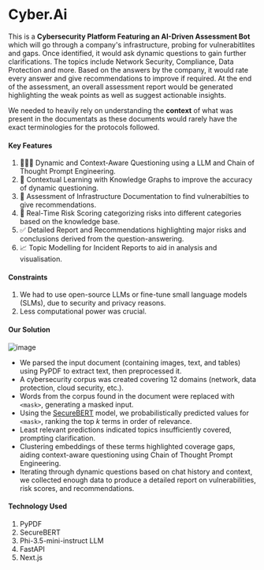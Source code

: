 <h1>Cyber.Ai</h1>

This is a **Cybersecurity Platform Featuring an AI-Driven Assessment Bot** which will go through a company's infrastructure, probing for vulnerabitlites and gaps. 
Once identified, it would ask dynamic questions to gain further clarifications. The topics include Network Security, Compliance, Data Protection and more. 
Based on the answers by the company, it would rate every answer and give recommendations to improve if required. At the end of the assessment, an overall assessment report would be generated
highlighting the weak points as well as suggest actionable insights. 

We needed to heavily rely on understanding the **context** of what was present in the documentats as these documents would rarely have the exact terminologies for the protocols followed. 

<h4>Key Features</h4>

1. 🧑🏻‍💻 Dynamic and Context-Aware Questioning using a LLM and Chain of Thought Prompt Engineering.
2. 🤔 Contextual Learning with Knowledge Graphs to improve the accuracy of dynamic questioning. 
3. 📝 Assessment of Infrastructure Documentation to find vulnerabilties to give recommendations.
4. 💯 Real-Time Risk Scoring categorizing risks into different categories based on the knowledge base.
5. ✅ Detailed Report and Recommendations highlighting major risks and conclusions derived from the question-answering.
6. 📈 Topic Modelling for Incident Reports to aid in analysis and visualisation.

<h4>Constraints</h4>

1. We had to use open-source LLMs or fine-tune small language models (SLMs), due to security and privacy reasons.
2. Less computational power was crucial.

<h4>Our Solution</h4>

![image](https://github.com/user-attachments/assets/aacb7962-3632-4b7f-8891-58640d229087)

- We parsed the input document (containing images, text, and tables) using PyPDF to extract text, then preprocessed it.
- A cybersecurity corpus was created covering 12 domains (network, data protection, cloud security, etc.).
- Words from the corpus found in the document were replaced with `<mask>`, generating a masked input.
- Using the [SecureBERT](https://huggingface.co/ehsanaghaei/SecureBERT) model, we probabilistically predicted values for `<mask>`, ranking the top _k_ terms in order of relevance.
- Least relevant predictions indicated topics insufficiently covered, prompting clarification.
- Clustering embeddings of these terms highlighted coverage gaps, aiding context-aware questioning using Chain of Thought Prompt Engineering.
- Iterating through dynamic questions based on chat history and context, we collected enough data to produce a detailed report on vulnerabilities, risk scores, and recommendations.

<h4>Technology Used</h4>

1. PyPDF
2. SecureBERT
3. Phi-3.5-mini-instruct LLM
4. FastAPI
5. Next.js




